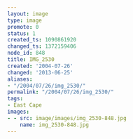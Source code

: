 ```yaml
---
layout: image
type: image
promote: 0
status: 1
created_ts: 1090861920
changed_ts: 1372159406
node_id: 848
title: IMG_2530
created: '2004-07-26'
changed: '2013-06-25'
aliases:
- "/2004/07/26/img_2530/"
permalink: "/2004/07/26/img_2530/"
tags:
- East Cape
images:
- - src: image/images/img_2530-848.jpg
    name: img_2530-848.jpg
---
```


